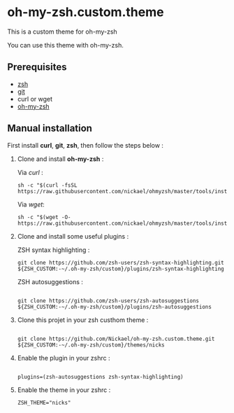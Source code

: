 # oh-my-zsh.custom.theme

This is a custom theme for oh-my-zsh

You can use this theme with oh-my-zsh.

## Prerequisites

* [zsh](https://github.com/robbyrussell/oh-my-zsh/wiki/Installing-ZSH)
* [git](https://git-scm.com/book/en/v2/Getting-Started-Installing-Git)
* curl or wget
* [oh-my-zsh](https://github.com/nickael/ohmyzsh)

## Manual installation

First install **curl**, **git**, **zsh**, then follow the steps below :

1. Clone and install **oh-my-zsh** :

    Via *curl* :

    ```shell
    sh -c "$(curl -fsSL https://raw.githubusercontent.com/nickael/ohmyzsh/master/tools/install.sh)"
    ```

    Via *wget*:

    ```shell
    sh -c "$(wget -O- https://raw.githubusercontent.com/nickael/ohmyzsh/master/tools/install.sh)"
    ```

2. Clone and install some useful plugins :

    ZSH syntax highlighting :

    ```shell
    git clone https://github.com/zsh-users/zsh-syntax-highlighting.git ${ZSH_CUSTOM:-~/.oh-my-zsh/custom}/plugins/zsh-syntax-highlighting

    ```

    ZSH autosuggestions :

    ```shell

    git clone https://github.com/zsh-users/zsh-autosuggestions ${ZSH_CUSTOM:-~/.oh-my-zsh/custom}/plugins/zsh-autosuggestions

    ```

3. Clone this projet in your zsh custhom theme :

    ```shell

    git clone https://github.com/Nickael/oh-my-zsh.custom.theme.git ${ZSH_CUSTOM:-~/.oh-my-zsh/custom}/themes/nicks

    ```

4. Enable the plugin in your zshrc :

    ```shell

    plugins=(zsh-autosuggestions zsh-syntax-highlighting)

    ```

5. Enable the theme in your zshrc :

    ```shell
    ZSH_THEME="nicks"
    ```

